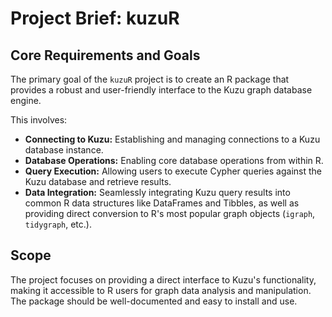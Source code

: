 # Project Brief: kuzuR

## Core Requirements and Goals

The primary goal of the `kuzuR` project is to create an R package that provides a robust and user-friendly interface to the Kuzu graph database engine.

This involves:
- **Connecting to Kuzu:** Establishing and managing connections to a Kuzu database instance.
- **Database Operations:** Enabling core database operations from within R.
- **Query Execution:** Allowing users to execute Cypher queries against the Kuzu database and retrieve results.
- **Data Integration:** Seamlessly integrating Kuzu query results into common R data structures like DataFrames and Tibbles, as well as providing direct conversion to R's most popular graph objects (`igraph`, `tidygraph`, etc.).

## Scope

The project focuses on providing a direct interface to Kuzu's functionality, making it accessible to R users for graph data analysis and manipulation. The package should be well-documented and easy to install and use.

